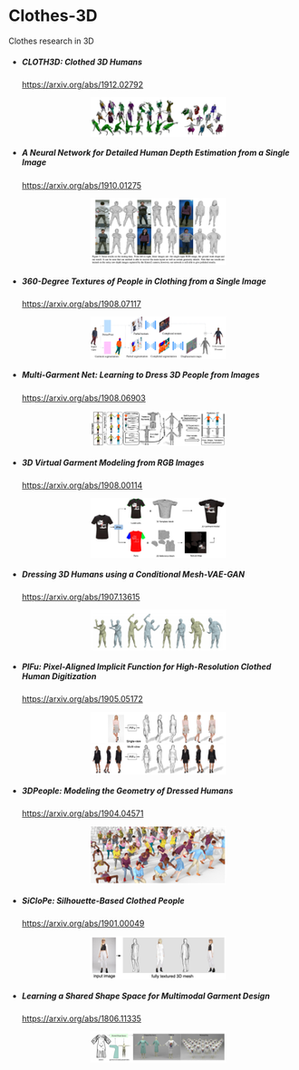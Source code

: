 # Clothes-3D
Clothes research in 3D



* ##### CLOTH3D: Clothed 3D Humans
    https://arxiv.org/abs/1912.02792
    
    <img width="50%" src="source/image-20191206173301903-5624781.png" style="display: block; margin-left: auto; margin-right: auto; ">
* ##### A Neural Network for Detailed Human Depth Estimation from a Single Image
    https://arxiv.org/abs/1910.01275
    
    <img width="50%" src="source/image-20191206180229599-5626549.png" style="display: block; margin-left: auto; margin-right: auto; ">
* ##### 360-Degree Textures of People in Clothing from a Single Image
    https://arxiv.org/abs/1908.07117
    
    <img width="50%" src="source/image-20191206180834413-5626914.png" style="display: block; margin-left: auto; margin-right: auto; ">
* ##### Multi-Garment Net: Learning to Dress 3D People from Images
    https://arxiv.org/abs/1908.06903
    
    <img width="50%" src="source/image-20191206180634973-5626795.png" style="display: block; margin-left: auto; margin-right: auto; ">
* ##### 3D Virtual Garment Modeling from RGB Images
    https://arxiv.org/abs/1908.00114
    
    <img width="50%" src="source/image-20191206180342933-5626622.png" style="display: block; margin-left: auto; margin-right: auto; ">
* ##### Dressing 3D Humans using a Conditional Mesh-VAE-GAN
    https://arxiv.org/abs/1907.13615
    
    <img width="50%" src="source/image-20191206174101900-5625261.png" style="display: block; margin-left: auto; margin-right: auto; ">
* ##### PIFu: Pixel-Aligned Implicit Function for High-Resolution Clothed Human Digitization
    https://arxiv.org/abs/1905.05172
    
    <img width="50%" src="source/image-20191206174448259-5625488.png" style="display: block; margin-left: auto; margin-right: auto; ">
* ##### 3DPeople: Modeling the Geometry of Dressed Humans
    https://arxiv.org/abs/1904.04571
    
    <img width="50%" src="source/image-20191206180922736-5626962.png" style="display: block; margin-left: auto; margin-right: auto; ">
* ##### SiCloPe: Silhouette-Based Clothed People
    https://arxiv.org/abs/1901.00049
    
    <img width="50%" src="source/image-20191206174604603-5625564.png" style="display: block; margin-left: auto; margin-right: auto; ">
* ##### Learning a Shared Shape Space for Multimodal Garment Design
    https://arxiv.org/abs/1806.11335
    
    <img width="50%" src="source/image-20191206172903704-5624543.png" style="display: block; margin-left: auto; margin-right: auto; ">

